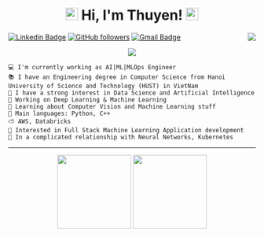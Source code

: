 <h1 align="center">
<img src="https://media.giphy.com/media/hvRJCLFzcasrR4ia7z/giphy.gif" width="25px"> Hi, I'm Thuyen! <img src="https://media.giphy.com/media/hvRJCLFzcasrR4ia7z/giphy.gif" width="25px">
</h1>

<img align="right" src="https://komarev.com/ghpvc/?username=TorRient&style=flat-square&color=blueviolet">

[![Linkedin Badge](https://img.shields.io/badge/-Thuyen%20Nguyen%20Hoang-blue?style=social&logo=Linkedin&logoColor=blue&link=https://www.linkedin.com/in/thuyen-nguyen-hoang-b44bb5207/)](https://www.linkedin.com/in/thuyen-nguyen-hoang-b44bb5207/)  [![GitHub followers](https://img.shields.io/github/followers/torrient?label=Follow&style=social)](https://github.com/TorRient/?tab=follow) [![Gmail Badge](https://img.shields.io/badge/-hoangthuyen1998@gmail.com-c14438?style=social&logo=Gmail&logoColor=red&link=mailto:hoangthuyen1998@gmail.com)](mailto:hoangthuyen1998@gmail.com) 


<!-- Typing SVG by DenverCoder1 - https://github.com/DenverCoder1/readme-typing-svg -->
<p align="center">
  <a href="https://github.com/DenverCoder1/readme-typing-svg"><img src="https://readme-typing-svg.herokuapp.com?lines=AI%20|%20ML%20Enthusiastic;Cloud%20|%20MLOps%20Enthusiastic;&center=true&width=420&height=45"></a>
</p>

```
💻 I'm currently working as AI|ML|MLOps Engineer
📚 I have an Engineering degree in Computer Science from Hanoi University of Science and Technology (HUST) in VietNam
📝 I have a strong interest in Data Science and Artificial Intelligence
🔭 Working on Deep Learning & Machine Learning
🌱 Learning about Computer Vision and Machine Learning stuff
🌟 Main languages: Python, C++
⛅ AWS, Databricks
🚩 Interested in Full Stack Machine Learning Application development
💖 In a complicated relationship with Neural Networks, Kubernetes
```
<hr>

<p align= "center">
  <img height= "150" src="https://github-readme-stats.vercel.app/api?username=TorRient&theme=react&show_icons=true&include_all_commits=true" />
  <img height= "150" src="https://github-readme-stats.vercel.app/api/top-langs/?username=TorRient&theme=react&layout=compact" />
</p>
